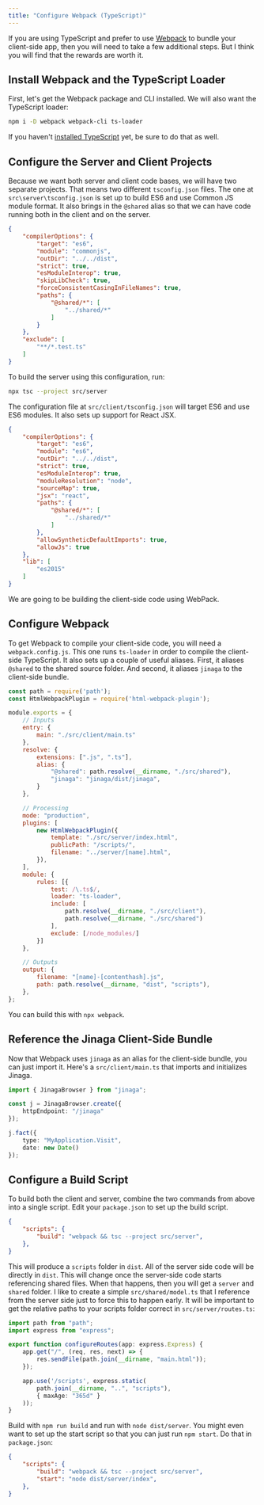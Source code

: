 ```yaml
---
title: "Configure Webpack (TypeScript)"
---
```


If you are using TypeScript and prefer to use [Webpack](https://webpack.js.org/) to bundle your client-side app, then you will need to take a few additional steps.
But I think you will find that the rewards are worth it.

## Install Webpack and the TypeScript Loader

First, let's get the Webpack package and CLI installed.
We will also want the TypeScript loader:

```bash
npm i -D webpack webpack-cli ts-loader
```

If you haven't [installed TypeScript](../../setup-steps/install-typescript/) yet, be sure to do that as well.

## Configure the Server and Client Projects

Because we want both server and client code bases, we will have two separate projects.
That means two different `tsconfig.json` files.
The one at `src\server\tsconfig.json` is set up to build ES6 and use Common JS module format.
It also brings in the `@shared` alias so that we can have code running both in the client and on the server.

```json
{
    "compilerOptions": {
        "target": "es6",
        "module": "commonjs",
        "outDir": "../../dist",
        "strict": true,
        "esModuleInterop": true,
        "skipLibCheck": true,
        "forceConsistentCasingInFileNames": true,
        "paths": {
            "@shared/*": [
                "../shared/*"
            ]
        }
    },
    "exclude": [
        "**/*.test.ts"
    ]
}
```

To build the server using this configuration, run:

```bash
npx tsc --project src/server
```

The configuration file at `src/client/tsconfig.json` will target ES6 and use ES6 modules.
It also sets up support for React JSX.

```json
{
    "compilerOptions": {
        "target": "es6",
        "module": "es6",
        "outDir": "../../dist",
        "strict": true,
        "esModuleInterop": true,
        "moduleResolution": "node",
        "sourceMap": true,
        "jsx": "react",
        "paths": {
            "@shared/*": [
                "../shared/*"
            ]
        },
        "allowSyntheticDefaultImports": true,
        "allowJs": true
    },
    "lib": [
        "es2015"
    ]
}
```

We are going to be building the client-side code using WebPack.

## Configure Webpack

To get Webpack to compile your client-side code, you will need a `webpack.config.js`.
This one runs `ts-loader` in order to compile the client-side TypeScript.
It also sets up a couple of useful aliases.
First, it aliases `@shared` to the shared source folder.
And second, it aliases `jinaga` to the client-side bundle.

```javascript
const path = require('path');
const HtmlWebpackPlugin = require('html-webpack-plugin');

module.exports = {
    // Inputs
    entry: {
        main: "./src/client/main.ts"
    },
    resolve: {
        extensions: [".js", ".ts"],
        alias: {
            "@shared": path.resolve(__dirname, "./src/shared"),
            "jinaga": "jinaga/dist/jinaga",
        }
    },

    // Processing
    mode: "production",
    plugins: [
        new HtmlWebpackPlugin({
            template: "./src/server/index.html",
            publicPath: "/scripts/",
            filename: "../server/[name].html",
        }),
    ],
    module: {
        rules: [{
            test: /\.ts$/,
            loader: "ts-loader",
            include: [
                path.resolve(__dirname, "./src/client"),
                path.resolve(__dirname, "./src/shared")
            ],
            exclude: [/node_modules/]
        }]
    },

    // Outputs
    output: {
        filename: "[name]-[contenthash].js",
        path: path.resolve(__dirname, "dist", "scripts"),
    },
};
```

You can build this with `npx webpack`.

## Reference the Jinaga Client-Side Bundle

Now that Webpack uses `jinaga` as an alias for the client-side bundle, you can just import it.
Here's a `src/client/main.ts` that imports and initializes Jinaga.

```typescript
import { JinagaBrowser } from "jinaga";

const j = JinagaBrowser.create({
    httpEndpoint: "/jinaga"
});

j.fact({
    type: "MyApplication.Visit",
    date: new Date()
});
```

## Configure a Build Script

To build both the client and server, combine the two commands from above into a single script.
Edit your `package.json` to set up the build script.

```json
{
    "scripts": {
        "build": "webpack && tsc --project src/server",
    },
}
```

This will produce a `scripts` folder in `dist`.
All of the server side code will be directly in `dist`.
This will change once the server-side code starts referencing shared files.
When that happens, then you will get a `server` and `shared` folder.
I like to create a simple `src/shared/model.ts` that I reference from the server side just to force this to happen early.
It will be important to get the relative paths to your scripts folder correct in `src/server/routes.ts`:

```typescript
import path from "path";
import express from "express";

export function configureRoutes(app: express.Express) {
    app.get("/", (req, res, next) => {
        res.sendFile(path.join(__dirname, "main.html"));
    });

    app.use('/scripts', express.static(
        path.join(__dirname, "..", "scripts"),
        { maxAge: "365d" }
    ));
}
```

Build with `npm run build` and run with `node dist/server`.
You might even want to set up the start script so that you can just run `npm start`.
Do that in `package.json`:

```json
{
    "scripts": {
        "build": "webpack && tsc --project src/server",
        "start": "node dist/server/index",
    },
}
```